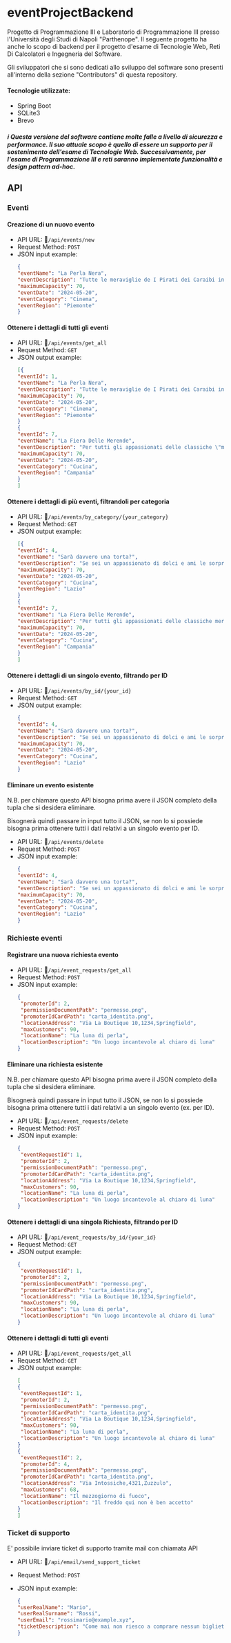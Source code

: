 # eventProjectBackend
Progetto di Programmazione III e Laboratorio di Programmazione III presso l'Università degli Studi di Napoli "Parthenope".
Il seguente progetto ha anche lo scopo di backend per il progetto d'esame di Tecnologie Web, Reti Di Calcolatori e Ingegneria del Software.

Gli sviluppatori che si sono dedicati allo sviluppo del software sono presenti all'interno della sezione "Contributors" di questa repository.

#### Tecnologie utilizzate:
- Spring Boot
- SQLite3
- Brevo

##### :information_source: Questa versione del software contiene molte falle a livello di sicurezza e performance. Il suo attuale scopo è quello di essere un supporto per il sostenimento dell'esame di Tecnologie Web. Successivamente, per l'esame di Programmazione III e reti saranno implementate funzionalità e design pattern ad-hoc.


## API

### Eventi

#### Creazione di un nuovo evento

- API URL: :link:```/api/events/new```
- Request Method: ```POST```
- JSON input example:
    ```json
    {
    "eventName": "La Perla Nera",
    "eventDescription": "Tutte le meraviglie de I Pirati dei Caraibi in un solo luogo",
    "maximumCapacity": 70,
    "eventDate": "2024-05-20",
    "eventCategory": "Cinema",
    "eventRegion": "Piemonte"
    }
    ```

#### Ottenere i dettagli di tutti gli eventi

- API URL: :link:```/api/events/get_all```
- Request Method: ```GET```
- JSON output example:
    ```json
    [{
    "eventId": 1,
    "eventName": "La Perla Nera",
    "eventDescription": "Tutte le meraviglie de I Pirati dei Caraibi in un solo luogo",
    "maximumCapacity": 70,
    "eventDate": "2024-05-20",
    "eventCategory": "Cinema",
    "eventRegion": "Piemonte"
    }
    {
    "eventId": 7,
    "eventName": "La Fiera Delle Merende",
    "eventDescription": "Per tutti gli appassionati delle classiche \"merende\" napoletane",
    "maximumCapacity": 70,
    "eventDate": "2024-05-20",
    "eventCategory": "Cucina",
    "eventRegion": "Campania"
    }
    ]
    ```
#### Ottenere i dettagli di più eventi, filtrandoli per categoria

- API URL: :link:```/api/events/by_category/{your_category}```
- Request Method: ```GET```
- JSON output example:
    ```json
    [{
    "eventId": 4,
    "eventName": "Sarà davvero una torta?",
    "eventDescription": "Se sei un appassionato di dolci e ami le sorprese, facciamo al caso tuo!",
    "maximumCapacity": 70,
    "eventDate": "2024-05-20",
    "eventCategory": "Cucina",
    "eventRegion": "Lazio"
    }
    {
    "eventId": 7,
    "eventName": "La Fiera Delle Merende",
    "eventDescription": "Per tutti gli appassionati delle classiche merende napoletane",
    "maximumCapacity": 70,
    "eventDate": "2024-05-20",
    "eventCategory": "Cucina",
    "eventRegion": "Campania"
    }
    ]
    ```
#### Ottenere i dettagli di un singolo evento, filtrando per ID

- API URL: :link:```/api/events/by_id/{your_id}```
- Request Method: ```GET```
- JSON output example:
    ```json
    {
    "eventId": 4,
    "eventName": "Sarà davvero una torta?",
    "eventDescription": "Se sei un appassionato di dolci e ami le sorprese, facciamo al caso tuo!",
    "maximumCapacity": 70,
    "eventDate": "2024-05-20",
    "eventCategory": "Cucina",
    "eventRegion": "Lazio"
    }
    ```
#### Eliminare un evento esistente

N.B. per chiamare questo API bisogna prima avere il JSON completo della tupla che si desidera eliminare.

Bisognerà quindi passare in input tutto il JSON, se non lo si possiede bisogna prima ottenere tutti i dati relativi a un singolo evento per ID.

- API URL: :link:```/api/events/delete```
- Request Method: ```POST```
- JSON input example:
    ```json
    {
    "eventId": 4,
    "eventName": "Sarà davvero una torta?",
    "eventDescription": "Se sei un appassionato di dolci e ami le sorprese, facciamo al caso tuo!",
    "maximumCapacity": 70,
    "eventDate": "2024-05-20",
    "eventCategory": "Cucina",
    "eventRegion": "Lazio"
    }
    ```


### Richieste eventi


#### Registrare una nuova richiesta evento

- API URL: :link:```/api/event_requests/get_all```
- Request Method: ```POST```
- JSON input example:
    ```json
    {
     "promoterId": 2,
     "permissionDocumentPath": "permesso.png",
     "promoterIdCardPath": "carta_identita.png",
     "locationAddress": "Via La Boutique 10,1234,Springfield",
     "maxCustomers": 90,
     "locationName": "La luna di perla",
     "locationDescription": "Un luogo incantevole al chiaro di luna"
    }
    ```


#### Eliminare una richiesta esistente
N.B. per chiamare questo API bisogna prima avere il JSON completo della tupla che si desidera eliminare.

Bisognerà quindi passare in input tutto il JSON, se non lo si possiede bisogna prima ottenere tutti i dati relativi a un singolo evento (ex. per ID).

- API URL: :link:```/api/event_requests/delete```
- Request Method: ```POST```
- JSON input example:
    ```json
    {
     "eventRequestId": 1,
     "promoterId": 2,
     "permissionDocumentPath": "permesso.png",
     "promoterIdCardPath": "carta_identita.png",
     "locationAddress": "Via La Boutique 10,1234,Springfield",
     "maxCustomers": 90,
     "locationName": "La luna di perla",
     "locationDescription": "Un luogo incantevole al chiaro di luna"
    }
    ```
#### Ottenere i dettagli di una singola Richiesta, filtrando per ID

- API URL: :link:```/api/event_requests/by_id/{your_id}```
- Request Method: ```GET```
- JSON output example:
    ```json
    {
     "eventRequestId": 1,
     "promoterId": 2,
     "permissionDocumentPath": "permesso.png",
     "promoterIdCardPath": "carta_identita.png",
     "locationAddress": "Via La Boutique 10,1234,Springfield",
     "maxCustomers": 90,
     "locationName": "La luna di perla",
     "locationDescription": "Un luogo incantevole al chiaro di luna"
    }
    ```
#### Ottenere i dettagli di tutti gli eventi

- API URL: :link:```/api/event_requests/get_all```
- Request Method: ```GET```
- JSON output example:
    ```json
    [
    {
     "eventRequestId": 1,
     "promoterId": 2,
     "permissionDocumentPath": "permesso.png",
     "promoterIdCardPath": "carta_identita.png",
     "locationAddress": "Via La Boutique 10,1234,Springfield",
     "maxCustomers": 90,
     "locationName": "La luna di perla",
     "locationDescription": "Un luogo incantevole al chiaro di luna"
    }
    {
     "eventRequestId": 2,
     "promoterId": 4,
     "permissionDocumentPath": "permesso.png",
     "promoterIdCardPath": "carta_identita.png",
     "locationAddress": "Via Intossiche,4321,Zuzzulo",
     "maxCustomers": 68,
     "locationName": "Il mezzogiorno di fuoco",
     "locationDescription": "Il freddo qui non è ben accetto"
    }
    ]
    ```

### Ticket di supporto

E' possibile inviare ticket di supporto tramite mail con chiamata API

- API URL: :link:```/api/email/send_support_ticket```
- Request Method: ```POST```
- JSON input example:

    ```json
    {
    "userRealName": "Mario",
    "userRealSurname": "Rossi",
    "userEmail": "rossimario@example.xyz",
    "ticketDescription": "Come mai non riesco a comprare nessun biglietto? C'è scritto pagamento rifiutato per saldo insufficiente!!!"
    }
    ```
